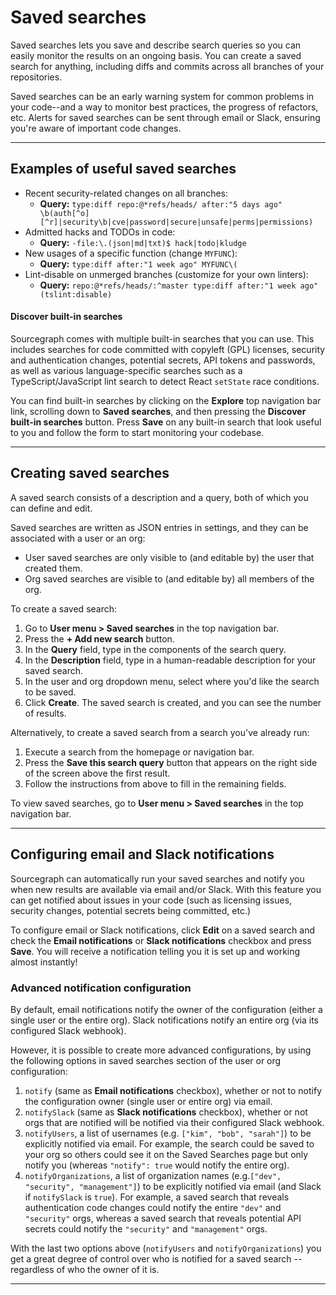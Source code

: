 # Saved searches

Saved searches lets you save and describe search queries so you can easily monitor the results on an ongoing basis. You can create a saved search for anything, including diffs and commits across all branches of your repositories.

Saved searches can be an early warning system for common problems in your code--and a way to monitor best practices, the progress of refactors, etc. Alerts for saved searches can be sent through email or Slack, ensuring you're aware of important code changes.

---

## Examples of useful saved searches

- Recent security-related changes on all branches:
  - **Query:** `type:diff repo:@*refs/heads/ after:"5 days ago" \b(auth[^o][^r]|security\b|cve|password|secure|unsafe|perms|permissions)`
- Admitted hacks and TODOs in code:
  - **Query:** `-file:\.(json|md|txt)$ hack|todo|kludge`
- New usages of a specific function (change `MYFUNC`):
  - **Query:** `type:diff after:"1 week ago" MYFUNC\(`
- Lint-disable on unmerged branches (customize for your own linters):
  - **Query:** `repo:@*refs/heads/:^master type:diff after:"1 week ago" (tslint:disable)`

#### Discover built-in searches

Sourcegraph comes with multiple built-in searches that you can use. This includes searches for code committed with copyleft (GPL) licenses, security and authentication changes, potential secrets, API tokens and passwords, as well as various language-specific searches such as a TypeScript/JavaScript lint search to detect React `setState` race conditions.

You can find built-in searches by clicking on the **Explore** top navigation bar link, scrolling down to **Saved searches**, and then pressing the **Discover built-in searches** button. Press **Save** on any built-in search that look useful to you and follow the form to start monitoring your codebase.

---

## Creating saved searches

A saved search consists of a description and a query, both of which you can define and edit.

Saved searches are written as JSON entries in settings, and they can be associated with a user or an org:

- User saved searches are only visible to (and editable by) the user that created them.
- Org saved searches are visible to (and editable by) all members of the org.

To create a saved search:

1.  Go to **User menu > Saved searches** in the top navigation bar.
1.  Press the **+ Add new search** button.
1.  In the **Query** field, type in the components of the search query.
1.  In the **Description** field, type in a human-readable description for your saved search.
1.  In the user and org dropdown menu, select where you'd like the search to be saved.
1.  Click **Create**. The saved search is created, and you can see the number of results.

Alternatively, to create a saved search from a search you've already run:

1.  Execute a search from the homepage or navigation bar.
1.  Press the **Save this search query** button that appears on the right side of the screen above the first result.
1.  Follow the instructions from above to fill in the remaining fields.

To view saved searches, go to **User menu > Saved searches** in the top navigation bar.

---

## Configuring email and Slack notifications

Sourcegraph can automatically run your saved searches and notify you when new results are available via email and/or Slack. With this feature you can get notified about issues in your code (such as licensing issues, security changes, potential secrets being committed, etc.)

To configure email or Slack notifications, click **Edit** on a saved search and check the **Email notifications** or **Slack notifications** checkbox and press **Save**. You will receive a notification telling you it is set up and working almost instantly!

### Advanced notification configuration

By default, email notifications notify the owner of the configuration (either a single user or the entire org). Slack notifications notify an entire org (via its configured Slack webhook).

However, it is possible to create more advanced configurations, by using the following options in saved searches section of the user or org configuration:

1.  `notify` (same as **Email notifications** checkbox), whether or not to notify the configuration owner (single user or entire org) via email.
1.  `notifySlack` (same as **Slack notifications** checkbox), whether or not orgs that are notified will be notified via their configured Slack webhook.
1.  `notifyUsers`, a list of usernames (e.g. `["kim", "bob", "sarah"]`) to be explicitly notified via email. For example, the search could be saved to your org so others could see it on the Saved Searches page but only notify you (whereas `"notify": true` would notify the entire org).
1.  `notifyOrganizations`, a list of organization names (e.g.`["dev", "security", "management"]`) to be explicitly notified via email (and Slack if `notifySlack` is `true`). For example, a saved search that reveals authentication code changes could notify the entire `"dev"` and `"security"` orgs, whereas a saved search that reveals potential API secrets could notify the `"security"` and `"management"` orgs.

With the last two options above (`notifyUsers` and `notifyOrganizations`) you get a great degree of control over who is notified for a saved search -- regardless of who the owner of it is.

---
